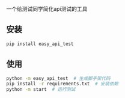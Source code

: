 一个给测试同学简化api测试的工具

## 安装

```bash
pip install easy_api_test
```

## 使用

```bash
python -m easy_api_test  # 生成脚手架代码
pip install -r requirements.txt  # 安装依赖
python -m start  # 运行测试
```